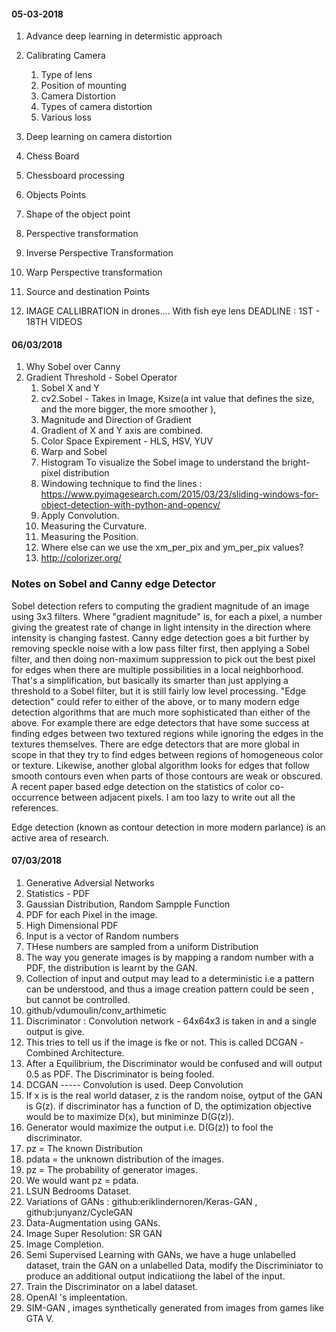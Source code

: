 #### 05-03-2018
1. Advance deep learning in determistic approach 
2. Calibrating Camera 
     1.  Type of lens
     2. Position of mounting 
     3. Camera Distortion 
     4. Types of camera distortion
     5. Various loss
3. Deep learning on camera distortion 
4. Chess Board 
5. Chessboard processing 
6. Objects Points 
7. Shape of the object point
8. Perspective transformation
9. Inverse Perspective Transformation 
10. Warp Perspective transformation 
11. Source and destination Points 
 
1. IMAGE CALLIBRATION in drones.... With fish eye lens
DEADLINE : 1ST - 18TH  VIDEOS 


#### 06/03/2018
1. Why Sobel over Canny
2. Gradient Threshold - Sobel Operator
     1. Sobel X and Y
     2. cv2.Sobel - Takes in Image, Ksize(a int value that defines the size, and the more bigger, the more smoother ), 
     3. Magnitude and Direction of Gradient
     4. Gradient of X and Y axis are combined.
     5. Color Space Expirement - HLS, HSV, YUV
     6. Warp and Sobel 
     7. Histogram To visualize the Sobel image  to understand the bright-pixel distribution
     8. Windowing technique to find the lines : https://www.pyimagesearch.com/2015/03/23/sliding-windows-for-object-detection-with-python-and-opencv/
     9. Apply Convolution.
     10. Measuring the Curvature.
     11. Measuring the Position.
     12. Where else can we use the xm_per_pix and ym_per_pix values?
     13. http://colorizer.org/
     
     
### Notes on Sobel and Canny edge Detector
Sobel detection refers to computing the gradient magnitude of an image using 3x3 filters. Where "gradient magnitude" is, for each a pixel, a number giving the greatest rate of change in light intensity in the direction where intensity is changing fastest.
Canny edge detection goes a bit further by removing speckle noise with a low pass filter first, then applying a Sobel filter, and then doing non-maximum suppression to pick out the best pixel for edges when there are multiple possibilities in a local neighborhood. That's a simplification, but basically its smarter than just applying a threshold to a Sobel filter, but it is still fairly low level processing.
"Edge detection" could refer to either of the above, or to many modern edge detection algorithms that are much more sophisticated than either of the above. For example there are edge detectors that have some success at finding edges between two textured regions while ignoring the edges in the textures themselves. There are edge detectors that are more global in scope in that they try to find edges between regions of homogeneous color or texture. Likewise, another global algorithm looks for edges that follow smooth contours even when parts of those contours are weak or obscured. A recent paper based edge detection on the statistics of color co-occurrence between adjacent pixels. I am too lazy to write out all the references. 

Edge detection (known as contour detection in more modern parlance) is an active area of research.


#### 07/03/2018

1. Generative Adversial Networks 
2. Statistics - PDF
3. Gaussian Distribution, Random Sampple Function
4. PDF for each Pixel in  the image.
5. High Dimensional PDF
6. Input is a vector of Random numbers
7. THese numbers are sampled from a uniform Distribution
8.  The way you generate images is by mapping a random number with a PDF,  the distribution is learnt by the GAN.
9. Collection of input and output may lead to a deterministic i.e a pattern can be understood, and thus a image creation pattern could be seen , but cannot be controlled.
10. github/vdumoulin/conv_arthimetic
11. Discriminator : Convolution network - 64x64x3 is taken in and a single output is give.
12. This tries to tell us if the image is fke or not. This is called  DCGAN -Combined Architecture.
13. After a Equilibrium, the Discriminator would be confused and will output 0.5 as PDF. The Discriminator is being fooled.
14. DCGAN ----- Convolution is used. Deep Convolution 
15. If x is is the real world dataser, z is the random noise, oytput of the GAN is G(z). if discriminator has a function of D, the optimization objective would be to maximize D(x), but miniminze D(G(z)).
16. Generator would maximize the output i.e. D(G(z)) to fool the discriminator.
17. pz = The known Distribution
18. pdata = the unknown distribution of the images.
19. pz = The probability of generator images.
20. We would want pz = pdata.
21. LSUN Bedrooms Dataset.
22. Variations of GANs : github:eriklindernoren/Keras-GAN , github:junyanz/CycleGAN
23. Data-Augmentation using GANs. 
24. Image Super Resolution: SR GAN
25. Image Completion.
26. Semi Supervised Learning with GANs, we have a huge unlabelled dataset, train the GAN on a unlabelled Data, modify the Discriminiator to produce an additional output indicatiiong the label of the input.
27. Train the Discriminator on a label dataset.
28. OpenAI 's impleentation.
29. SIM-GAN , images synthetically generated from images from games like GTA V.
